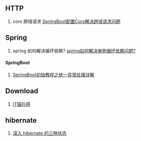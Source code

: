 ## HTTP

1. cors 跨域请求
[SpringBoot配置Cors解决跨域请求问题](https://www.cnblogs.com/yuansc/p/9076604.html)

## Spring

1. spring 如何解决循环依赖?
[spring如何解决单例循环依赖问题?](https://www.cnblogs.com/xiaoxing/p/10762686.html)

#### SpringBoot

1. [SpringBoot初始教程之统一异常处理详解](https://www.jb51.net/article/110536.htm)

## Download

1. [IT猫扑网](http://www.itmop.com/)

## hibernate

1. [深入 hibernate 的三种状态](https://www.cnblogs.com/xiaoluo501395377/p/3380270.html)
